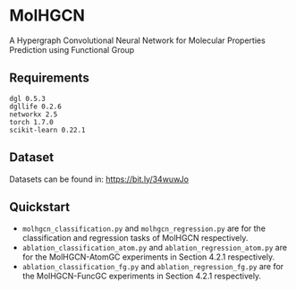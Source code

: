 # MolHGCN
A Hypergraph Convolutional Neural Network for Molecular Properties Prediction using Functional Group

## Requirements
```
dgl 0.5.3
dgllife 0.2.6
networkx 2.5
torch 1.7.0
scikit-learn 0.22.1
```

## Dataset
Datasets can be found in: https://bit.ly/34wuwJo

## Quickstart
- `molhgcn_classification.py` and `molhgcn_regression.py` are for the classification and regression tasks of MolHGCN respectively.
- `ablation_classification_atom.py` and `ablation_regression_atom.py` are for the MolHGCN-AtomGC experiments in Section 4.2.1 respectively. 
- `ablation_classification_fg.py` and `ablation_regression_fg.py` are for the MolHGCN-FuncGC experiments in Section 4.2.1 respectively. 



